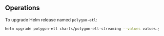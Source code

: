 ## Operations

To upgrade Helm release named `polygon-etl`:

```bash
helm upgrade polygon-etl charts/polygon-etl-streaming --values values.yaml
```
